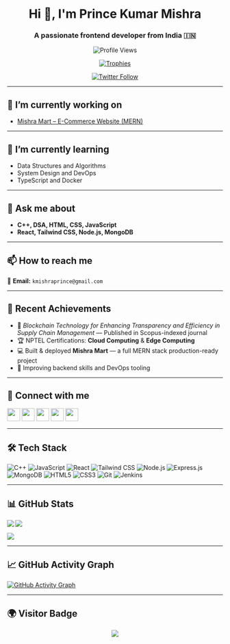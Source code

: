 <h1 align="center">Hi 👋, I'm Prince Kumar Mishra</h1>
<h3 align="center">A passionate frontend developer from India 🇮🇳</h3>

<p align="center">
  <img src="https://komarev.com/ghpvc/?username=princekrmishra&label=Profile%20views&color=blue&style=flat" alt="Profile Views" />
</p>

<p align="center">
  <a href="https://github-profile-trophy.vercel.app/?username=princekrmishra">
    <img src="https://github-profile-trophy.vercel.app/?username=princekrmishra&theme=flat&no-frame=true&title=Followers,Stars,Commits,Repositories,PullRequest,Issues" alt="Trophies" />
  </a>
</p>

<p align="center">
  <a href="https://twitter.com/kprincemishra" target="_blank">
    <img src="https://img.shields.io/twitter/follow/kprincemishra?logo=twitter&style=for-the-badge" alt="Twitter Follow" />
  </a>
</p>

---

## 🔭 I’m currently working on

- [Mishra Mart – E-Commerce Website (MERN)](https://github.com/princekrmishra/E-Commerce-Website-MERN)

---

## 🌱 I’m currently learning

- Data Structures and Algorithms  
- System Design and DevOps  
- TypeScript and Docker

---

## 💬 Ask me about

- **C++, DSA, HTML, CSS, JavaScript**  
- **React, Tailwind CSS, Node.js, MongoDB**

---

## 📫 How to reach me

📧 **Email:** `kmishraprince@gmail.com`

---

## 🏅 Recent Achievements

- 📰 *Blockchain Technology for Enhancing Transparency and Efficiency in Supply Chain Management* — Published in Scopus-indexed journal  
- 🏆 NPTEL Certifications: **Cloud Computing** & **Edge Computing**  
- 💻 Built & deployed **Mishra Mart** — a full MERN stack production-ready project  
- 🔧 Improving backend skills and DevOps tooling

---

## 🔗 Connect with me

<p align="left">
<a href="https://twitter.com/kprincemishra" target="blank"><img src="https://img.icons8.com/color/48/000000/twitter--v1.png" width="30" /></a>
<a href="https://linkedin.com/in/prince-kumar-mishra" target="blank"><img src="https://img.icons8.com/color/48/000000/linkedin.png" width="30" /></a>
<a href="https://instagram.com/princemishra._" target="blank"><img src="https://img.icons8.com/color/48/000000/instagram-new.png" width="30" /></a>
<a href="https://www.hackerrank.com/kmishraprince" target="blank"><img src="https://img.icons8.com/windows/32/000000/hackerrank.png" width="30" /></a>
<a href="https://www.leetcode.com/kmishraprince" target="blank"><img src="https://img.icons8.com/external-tal-revivo-color-tal-revivo/32/000000/external-level-up-your-coding-skills-and-quickly-land-a-job-logo-color-tal-revivo.png" width="30" /></a>
</p>

---

## 🛠️ Tech Stack

![C++](https://img.shields.io/badge/C++-00599C?style=flat&logo=c%2B%2B&logoColor=white)
![JavaScript](https://img.shields.io/badge/JavaScript-F7DF1E?style=flat&logo=javascript&logoColor=black)
![React](https://img.shields.io/badge/React-61DAFB?style=flat&logo=react&logoColor=black)
![Tailwind CSS](https://img.shields.io/badge/Tailwind_CSS-06B6D4?style=flat&logo=tailwind-css&logoColor=white)
![Node.js](https://img.shields.io/badge/Node.js-339933?style=flat&logo=node.js&logoColor=white)
![Express.js](https://img.shields.io/badge/Express.js-black?style=flat&logo=express&logoColor=white)
![MongoDB](https://img.shields.io/badge/MongoDB-4EA94B?style=flat&logo=mongodb&logoColor=white)
![HTML5](https://img.shields.io/badge/HTML5-E34F26?style=flat&logo=html5&logoColor=white)
![CSS3](https://img.shields.io/badge/CSS3-1572B6?style=flat&logo=css3&logoColor=white)
![Git](https://img.shields.io/badge/Git-F05032?style=flat&logo=git&logoColor=white)
![Jenkins](https://img.shields.io/badge/Jenkins-D24939?style=flat&logo=jenkins&logoColor=white)

---

## 📊 GitHub Stats

<p>
  <img align="left" src="https://github-readme-stats.vercel.app/api/top-langs/?username=princekrmishra&layout=compact&theme=light" />
</p>

<p>
  <img align="center" src="https://github-readme-stats.vercel.app/api?username=princekrmishra&show_icons=true&theme=light" />
</p>

<p>
  <img align="center" src="https://github-readme-streak-stats.herokuapp.com/?user=princekrmishra&theme=default" />
</p>

---

## 📈 GitHub Activity Graph

<a href="https://github.com/ashutosh00710/github-readme-activity-graph">
  <img alt="GitHub Activity Graph" src="https://github-readme-activity-graph.vercel.app/graph?username=princekrmishra&theme=github-light&hide_border=true" />
</a>

---

## 🌍 Visitor Badge

<p align="center">
  <img src="https://visitcount.itsvg.in/api?id=princekrmishra&label=Profile%20Views&color=12&icon=5&pretty=true" />
</p>
